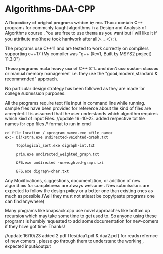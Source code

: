# Algorithms-DAA-CPP
A Repository of original programs written by me. These contain C++ programs for commonly taught algorithms in a Design and Analysis of Algorithms course . You are free to use thema as you want but i will like it if you attribute me(these took hardwork after all＞﹏＜) :).

The programs use C++11 and are tested to work correctly on compilers supporting c++17 (My compiler was "g++ (Rev1, Built by MSYS2 project) 11.3.0")

These programs make heavy use of C++ STL and don't use custom classes or manual memory management i.e. they use the "good,modern,standard & recommended" approach. 

No particular design strategy has been followed as they are made for college submission purposes. 

All the programs require text file input in command line while running. sample files have been provided for reference about the kind of files are accepted. It is assumed that the user understands which algorithm requires which kind of input Files. 
//update 16=10-23. added respective txt file names for cpp files
// format to run in cmd
 
    cd file location / <program_name>.exe <file_name>
    ex:- Dijkstra.exe undirected-weighted-graph.txt
    
         Topological_sort.exe digraph-int.txt
         
         prim.exe undirected_weighted_graph.txt
         
         DFS.exe undirected -unweighted-graph.txt
         
         BFS.exe digraph-char.txt         
         

Any Modifications, suggestions, documentation, or addition of new algorithms for completness are always welcome . New submissions are expected to follow the design policy or a better one than existing ones as much as possible.(Well they must not atleast be copy/paste programs one can find anywhere)

Many programs like knapsack.cpp use novel approaches like bottom up recursion which may take some time to get used to. So anyone using these programs is humbly requested to add some documentation for new-comers if they have got time. Thanks! 

//update 16/10/23
added 2 pdf files(daa1.pdf & daa2.pdf) for ready refernce of new comers . please go through them to understand the working , expected input&output
